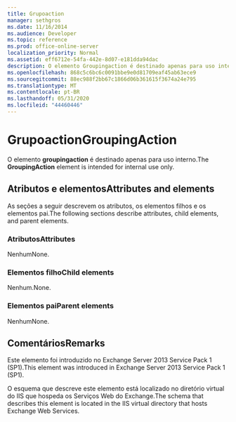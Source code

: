 ```yaml
---
title: Grupoaction
manager: sethgros
ms.date: 11/16/2014
ms.audience: Developer
ms.topic: reference
ms.prod: office-online-server
localization_priority: Normal
ms.assetid: eff6712e-54fa-442e-8d07-e181dda94dac
description: O elemento Groupingaction é destinado apenas para uso interno.
ms.openlocfilehash: 868c5c6bc6c0091bbe9e0d81709eaf45ab63ece9
ms.sourcegitcommit: 88ec988f2bb67c1866d06b361615f3674a24e795
ms.translationtype: MT
ms.contentlocale: pt-BR
ms.lasthandoff: 05/31/2020
ms.locfileid: "44460446"
---
```

# <a name="groupingaction"></a><span data-ttu-id="c085f-103">Grupoaction</span><span class="sxs-lookup"><span data-stu-id="c085f-103">GroupingAction</span></span>

<span data-ttu-id="c085f-104">O elemento **groupingaction** é destinado apenas para uso interno.</span><span class="sxs-lookup"><span data-stu-id="c085f-104">The **GroupingAction** element is intended for internal use only.</span></span> 

## <a name="attributes-and-elements"></a><span data-ttu-id="c085f-105">Atributos e elementos</span><span class="sxs-lookup"><span data-stu-id="c085f-105">Attributes and elements</span></span>

<span data-ttu-id="c085f-106">As seções a seguir descrevem os atributos, os elementos filhos e os elementos pai.</span><span class="sxs-lookup"><span data-stu-id="c085f-106">The following sections describe attributes, child elements, and parent elements.</span></span>
  
### <a name="attributes"></a><span data-ttu-id="c085f-107">Atributos</span><span class="sxs-lookup"><span data-stu-id="c085f-107">Attributes</span></span>

<span data-ttu-id="c085f-108">Nenhum</span><span class="sxs-lookup"><span data-stu-id="c085f-108">None.</span></span>
  
### <a name="child-elements"></a><span data-ttu-id="c085f-109">Elementos filho</span><span class="sxs-lookup"><span data-stu-id="c085f-109">Child elements</span></span>

<span data-ttu-id="c085f-110">Nenhum.</span><span class="sxs-lookup"><span data-stu-id="c085f-110">None.</span></span>
  
### <a name="parent-elements"></a><span data-ttu-id="c085f-111">Elementos pai</span><span class="sxs-lookup"><span data-stu-id="c085f-111">Parent elements</span></span>

<span data-ttu-id="c085f-112">Nenhum</span><span class="sxs-lookup"><span data-stu-id="c085f-112">None.</span></span>
  
## <a name="remarks"></a><span data-ttu-id="c085f-113">Comentários</span><span class="sxs-lookup"><span data-stu-id="c085f-113">Remarks</span></span>

<span data-ttu-id="c085f-114">Este elemento foi introduzido no Exchange Server 2013 Service Pack 1 (SP1).</span><span class="sxs-lookup"><span data-stu-id="c085f-114">This element was introduced in Exchange Server 2013 Service Pack 1 (SP1).</span></span>
  
<span data-ttu-id="c085f-115">O esquema que descreve este elemento está localizado no diretório virtual do IIS que hospeda os Serviços Web do Exchange.</span><span class="sxs-lookup"><span data-stu-id="c085f-115">The schema that describes this element is located in the IIS virtual directory that hosts Exchange Web Services.</span></span>
  


